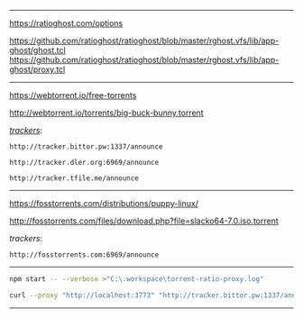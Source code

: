 --------------------------------------------------------------------------------

https://ratioghost.com/options

https://github.com/ratioghost/ratioghost/blob/master/rghost.vfs/lib/app-ghost/ghost.tcl
https://github.com/ratioghost/ratioghost/blob/master/rghost.vfs/lib/app-ghost/proxy.tcl

--------------------------------------------------------------------------------

https://webtorrent.io/free-torrents

http://webtorrent.io/torrents/big-buck-bunny.torrent

[_trackers_](https://www.torrenttrackerlist.com/torrent-tracker-list/):


```text
http://tracker.bittor.pw:1337/announce

http://tracker.dler.org:6969/announce

http://tracker.tfile.me/announce
```

--------------------------------------------------------------------------------

https://fosstorrents.com/distributions/puppy-linux/

http://fosstorrents.com/files/download.php?file=slacko64-7.0.iso.torrent

_trackers_:

```text
http://fosstorrents.com:6969/announce
```

--------------------------------------------------------------------------------

```bash
npm start -- --verbose >"C:\.workspace\torrent-ratio-proxy.log"

curl --proxy "http://localhost:3773" "http://tracker.bittor.pw:1337/announce?info_hash=%dd%82U%ec%dc%7c%a5_%b0%bb%f8%13%23%d8pb%db%1fm%1c&peer_id=MY_PEER_ID&port=16762&uploaded=0&downloaded=0&left=276445467&corrupt=0&key=EA85AE7C&event=stopped&numwant=0&compact=1&no_peer_id=1"
```

--------------------------------------------------------------------------------
